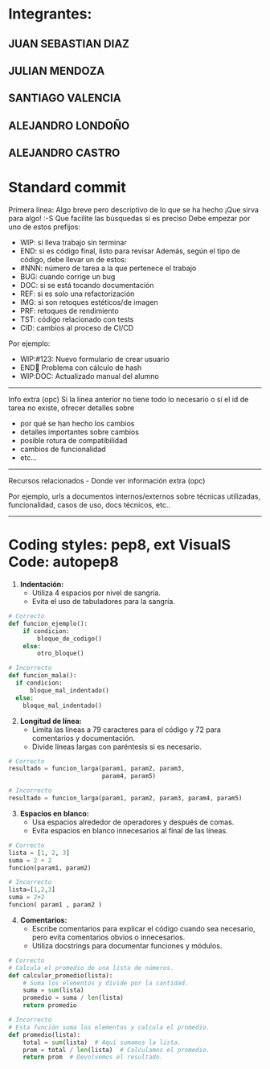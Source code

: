 # Integrantes: 
## JUAN SEBASTIAN DIAZ
## JULIAN MENDOZA
## SANTIAGO VALENCIA
## ALEJANDRO LONDOÑO
## ALEJANDRO CASTRO


# Standard commit 

Primera línea: Algo breve pero descriptivo
               de lo que se ha hecho
               ¡Que sirva para algo! :-S
               Que facilite las búsquedas si es preciso
   Debe empezar por uno de estos prefijos:
   - WIP: si lleva trabajo sin terminar
   - END: si es código final, listo para revisar
   Además, según el tipo de código, debe llevar un de estos:
   - #NNN: número de tarea a la que pertenece el trabajo
   - BUG: cuando corrige un bug
   - DOC: si se está tocando documentación
   - REF: si es solo una refactorización
   - IMG: si son retoques estéticos/de imagen
   - PRF: retoques de rendimiento
   - TST: código relacionado con tests
   - CID: cambios al proceso de CI/CD

   Por ejemplo:
   - WIP:#123: Nuevo formulario de crear usuario
   - END:bug: Problema con cálculo de hash
   - WIP:DOC: Actualizado manual del alumno
----------------------------------------------------------
Info extra (opc)
   Si la línea anterior no tiene todo lo necesario
   o si el id de tarea no existe, ofrecer detalles sobre
   - por qué se han hecho los cambios
   - detalles importantes sobre cambios
   - posible rotura de compatibilidad
   - cambios de funcionalidad
   - etc...

----------------------------------------------------------

Recursos relacionados - Donde ver información extra (opc)

   Por ejemplo, urls a documentos internos/externos
   sobre técnicas utilizadas, funcionalidad,
   casos de uso, docs técnicos, etc..

----------------------------------------------------------



# Coding styles: pep8, ext VisualS Code: autopep8


1. **Indentación:**
   - Utiliza 4 espacios por nivel de sangría.
   - Evita el uso de tabuladores para la sangría.

```python
# Correcto
def funcion_ejemplo():
    if condicion:
        bloque_de_codigo()
    else:
        otro_bloque()

# Incorrecto
def funcion_mala():
  if condicion:
      bloque_mal_indentado()
  else:
    bloque_mal_indentado()
```

2. **Longitud de línea:**
   - Limita las líneas a 79 caracteres para el código y 72 para comentarios y documentación.
   - Divide líneas largas con paréntesis si es necesario.

```python
# Correcto
resultado = funcion_larga(param1, param2, param3,
                          param4, param5)

# Incorrecto
resultado = funcion_larga(param1, param2, param3, param4, param5)
```

3. **Espacios en blanco:**
   - Usa espacios alrededor de operadores y después de comas.
   - Evita espacios en blanco innecesarios al final de las líneas.

```python
# Correcto
lista = [1, 2, 3]
suma = 2 + 2
funcion(param1, param2)

# Incorrecto
lista=[1,2,3]
suma = 2+2
funcion( param1 , param2 )
```

4. **Comentarios:**
   - Escribe comentarios para explicar el código cuando sea necesario, pero evita comentarios obvios o innecesarios.
   - Utiliza docstrings para documentar funciones y módulos.

```python
# Correcto
# Calcula el promedio de una lista de números.
def calcular_promedio(lista):
    # Suma los elementos y divide por la cantidad.
    suma = sum(lista)
    promedio = suma / len(lista)
    return promedio

# Incorrecto
# Esta función suma los elementos y calcula el promedio.
def promedio(lista):
    total = sum(lista)  # Aquí sumamos la lista.
    prom = total / len(lista)  # Calculamos el promedio.
    return prom  # Devolvemos el resultado.
```
